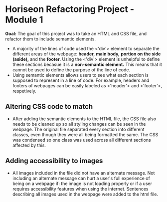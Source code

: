 # Horiseon Refactoring Project - Module 1

**Goal:** The goal of this project was to take an HTML and CSS file, and refactor them to include semantic elements.

* A majority of the lines of code used the <'div'> element to separate the different areas of the webpage: **header,** **main body,** **portion on the side (aside),** and the **footer.** Using the <'div'> element is unhelpful to define these sections becasue it is a **non-semantic element.** This means that it cannot be used to define the purpose of the line of code.
* Using semantic elements allows users to see what each section is supposed to represent in a line of code. For example, headers and footers of webpages can be easily labeled as <'header'> and <'footer'>, respetively.

## Altering CSS code to match

* After adding the semantic elements to the HTML file, the CSS file also needs to be cleaned up so all styling changes can be seen in the webpage. The original file separated every section into different classes, even though they were all being formatted the same. The CSS was condensed so one class was used across all different sections affected by this.

## Adding accessibility to images

* All images included in the file did not have an alternate message. Not including an alternate message can hurt a user's full experience of being on a webpage if: the image is not loading properly or if a user requires accessibility features when using the internet. Sentences describing all images used in the webpage were added to the html file. 
